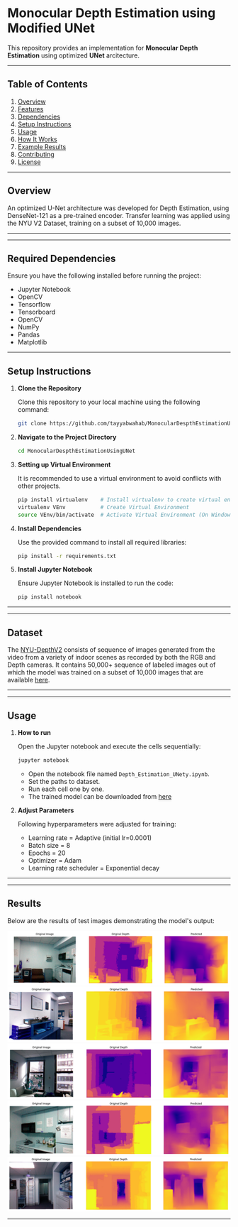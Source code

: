 # Monocular Depth Estimation using Modified UNet

This repository provides an implementation for **Monocular Depth Estimation** using optimized **UNet** arcitecture.  

---

## Table of Contents

1. [Overview](#overview)
2. [Features](#features)
3. [Dependencies](#dependencies)
4. [Setup Instructions](#setup-instructions)
5. [Usage](#usage)
6. [How It Works](#how-it-works)
7. [Example Results](#example-results)
8. [Contributing](#contributing)
9. [License](#license)

---

## Overview

An optimized U-Net architecture was developed for Depth Estimation, using DenseNet-121 as a pre-trained encoder. Transfer learning was applied using the NYU V2 Dataset, training on a subset of 10,000 images. 

---

---

## Required Dependencies

Ensure you have the following installed before running the project:

- Jupyter Notebook
- OpenCV
- Tensorflow
- Tensorboard
- OpenCV
- NumPy
- Pandas
- Matplotlib

---

## Setup Instructions

1. **Clone the Repository**

   Clone this repository to your local machine using the following command:

   ```bash
   git clone https://github.com/tayyabwahab/MonocularDespthEstimationUsingUNet.git
   ```

2. **Navigate to the Project Directory**

   ```bash
   cd MonocularDespthEstimationUsingUNet
   ```
3. **Setting up Virtual Environment**

   It is recommended to use a virtual environment to avoid conflicts with other projects.

   ```bash
   pip install virtualenv    # Install virtualenv to create virtual environments1
   virtualenv VEnv           # Create Virtual Environment
   source VEnv/bin/activate  # Activate Virtual Environment (On Windows use `VEnv\Scripts\activate)`
   ```

4. **Install Dependencies**

   Use the provided command to install all required libraries:

   ```bash
   pip install -r requirements.txt
   ```

5. **Install Jupyter Notebook**

   Ensure Jupyter Notebook is installed to run the code:

   ```bash
   pip install notebook
   ```
---

---

## Dataset

The [NYU-DepthV2](https://cs.nyu.edu/~fergus/datasets/nyu_depth_v2.html) consists of sequence of images generated from the video from a variety of indoor scenes as recorded by both the RGB and Depth cameras. It contains 50,000+ sequence of labeled images out of which the model was trained on a subset of 10,000 images that are available [here](https://drive.google.com/drive/u/2/folders/1p5PjjuzRzDvpL0X-li3agnJ_og-iod-7). 

---

---

## Usage

1. **How to run**

   Open the Jupyter notebook and execute the cells sequentially:

   ```bash
   jupyter notebook
   ```

   - Open the notebook file named `Depth_Estimation_UNety.ipynb`.
   - Set the paths to dataset.
   - Run each cell one by one. 
   - The trained model can be downloaded from [here](https://drive.google.com/file/d/1-5dt9Q4-bC-PD4oxneZmGNx_sjfcgeqw/view)

2. **Adjust Parameters**

   Following hyperparameters were adjusted for training:
   - Learning rate = Adaptive (initial lr=0.0001)
   - Batch size = 8
   - Epochs = 20
   - Optimizer = Adam
   - Learning rate scheduler = Exponential decay

---

---

## Results

Below are the results of test images demonstrating the model's output:

![Sample Output 1](Results/Result1.png)
![Sample Output 2](Results/Result2.png)
![Sample Output 3](Results/Result3.png)
![Sample Output 4](Results/Result4.png)
![Sample Output 5](Results/Result5.png)


---
